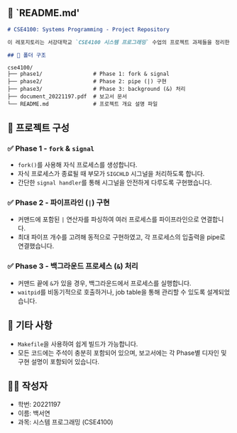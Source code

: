 
## 📘 `README.md'

```markdown
# CSE4100: Systems Programming - Project Repository

이 레포지토리는 서강대학교 `CSE4100 시스템 프로그래밍` 수업의 프로젝트 과제들을 정리한 공간입니다.

## 📁 폴더 구조

```
```
cse4100/
├── phase1/                # Phase 1: fork & signal
├── phase2/                # Phase 2: pipe (|) 구현
├── phase3/                # Phase 3: background (&) 처리
├── document_20221197.pdf  # 보고서 문서
└── README.md              # 프로젝트 개요 설명 파일
```


## 🧩 프로젝트 구성

### ✅ Phase 1 - `fork` & `signal`  
- `fork()`를 사용해 자식 프로세스를 생성합니다.  
- 자식 프로세스가 종료될 때 부모가 `SIGCHLD` 시그널을 처리하도록 합니다.  
- 간단한 `signal handler`를 통해 시그널을 안전하게 다루도록 구현했습니다.

### ✅ Phase 2 - 파이프라인 (`|`) 구현  
- 커맨드에 포함된 `|` 연산자를 파싱하여 여러 프로세스를 파이프라인으로 연결합니다.  
- 최대 파이프 개수를 고려해 동적으로 구현하였고, 각 프로세스의 입출력을 pipe로 연결했습니다.

### ✅ Phase 3 - 백그라운드 프로세스 (`&`) 처리  
- 커맨드 끝에 `&`가 있을 경우, 백그라운드에서 프로세스를 실행합니다.  
- `waitpid`를 비동기적으로 호출하거나, job table을 통해 관리할 수 있도록 설계되었습니다.

## 🧠 기타 사항
- `Makefile`을 사용하여 쉽게 빌드가 가능합니다.
- 모든 코드에는 주석이 충분히 포함되어 있으며, 보고서에는 각 Phase별 디자인 및 구현 설명이 포함되어 있습니다.

## 🙋‍♂️ 작성자
- 학번: 20221197  
- 이름: 백서연  
- 과목: 시스템 프로그래밍 (CSE4100)
